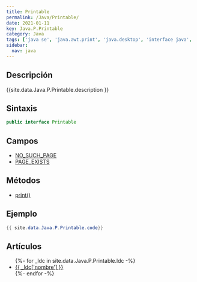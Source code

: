 ```yaml
---
title: Printable
permalink: /Java/Printable/
date: 2021-01-11
key: Java.P.Printable
category: Java
tags: ['java se', 'java.awt.print', 'java.desktop', 'interface java', 'Java 1.0']
sidebar: 
  nav: java
---
```


## Descripción
{{site.data.Java.P.Printable.description }}

## Sintaxis
~~~java
public interface Printable
~~~

## Campos
* [NO_SUCH_PAGE](/Java/Printable/NO_SUCH_PAGE/)
* [PAGE_EXISTS](/Java/Printable/PAGE_EXISTS/)

## Métodos
* [print()](/Java/Printable/print/)

## Ejemplo
~~~java
{{ site.data.Java.P.Printable.code}}
~~~

## Artículos
<ul>
{%- for _ldc in site.data.Java.P.Printable.ldc -%}
   <li>
       <a href="{{_ldc['url'] }}">{{ _ldc['nombre'] }}</a>
   </li>
{%- endfor -%}
</ul>
